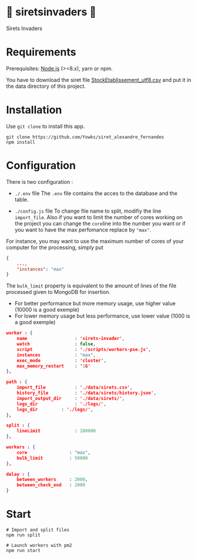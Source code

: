 # :space_invader: siretsinvaders :space_invader:
 
 Sirets Invaders 

# Requirements

Prerequisites: [Node.js](https://nodejs.org/en/) (>=8.x), yarn or npm.

You have to download the siret file [StockEtablissement_utf8.csv](http://files.data.gouv.fr/insee-sirene/StockEtablissement_utf8.zip) and put it in the data directory of this project.

# Installation
Use `git clone` to install this app.

```
git clone https://github.com/Yowks/siret_alexandre_fernandes
npm install
```

# Configuration

There is two configuration :

- `./.env` file
The `.env` file contains the acces to the database and the table.

- `./config.js` file
To change file name to split, modifiy the line `import_file`.
Also if you want to limit the number of cores working on the project you can change the `core`line into the number you want or if you want to have the max perfomance replace by `"max"`.

For instance, you may want to use the maximum number of cores of your computer for the processing, simply put 
```json
{
    ...,
    "instances": "max"
}
```

The `bulk_limit` property is equivalent to the amount of lines of the file processed given to MongoDB for insertion.
* For better performance but more memory usage, use higher value (10000 is a good exemple)
* For lower memory usage but less performance, use lower value (1000 is a good exemple)

```json
worker : {
    name                  : 'sirets-invader',
    watch                 : false,
    script                : './scripts/workers-pse.js',
    instances             : "max",
    exec_mode             : 'cluster',
    max_memory_restart    : '1G'
},

path : {
    import_file           : './data/sirets.csv',
    history_file          : './data/sirets/history.json',
    import_output_dir     : './data/sirets/',
    logs_dir              : './logs/',
    logs_dir         : './logs/',
},

split : {
    lineLimit             : 280000
},

workers : {
    core                : "max",
    bulk_limit          : 50000
},

delay : {
    between_workers     : 2000,
    between_check_end   : 2000
}
```

# Start
```
# Import and split files
npm run split

# Launch workers with pm2
npm run start
```
